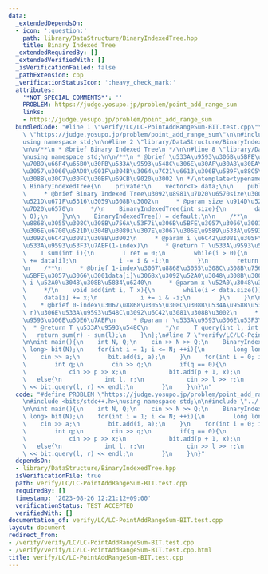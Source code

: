 ```yaml
---
data:
  _extendedDependsOn:
  - icon: ':question:'
    path: library/DataStructure/BinaryIndexedTree.hpp
    title: Binary Indexed Tree
  _extendedRequiredBy: []
  _extendedVerifiedWith: []
  _isVerificationFailed: false
  _pathExtension: cpp
  _verificationStatusIcon: ':heavy_check_mark:'
  attributes:
    '*NOT_SPECIAL_COMMENTS*': ''
    PROBLEM: https://judge.yosupo.jp/problem/point_add_range_sum
    links:
    - https://judge.yosupo.jp/problem/point_add_range_sum
  bundledCode: "#line 1 \"verify/LC/LC-PointAddRangeSum-BIT.test.cpp\"\n#define PROBLEM\
    \ \"https://judge.yosupo.jp/problem/point_add_range_sum\"\n\n#include <bits/stdc++.h>\n\
    using namespace std;\n\n#line 2 \"library/DataStructure/BinaryIndexedTree.hpp\"\
    \n\n/**\n * @brief Binary Indexed Tree\n */\n\n#line 8 \"library/DataStructure/BinaryIndexedTree.hpp\"\
    \nusing namespace std;\n\n/**\n * @brief \u533A\u9593\u306B\u5BFE\u3059\u308B\u4E00\
    \u70B9\u66F4\u65B0\u30FB\u533A\u9593\u548C\u306E\u30AF\u30A8\u30EA\u306B\u5BFE\
    \u3057\u3066\u9AD8\u901F\u304B\u3064\u7C21\u6613\u306B\u5B9F\u88C5\u3067\u304D\
    \u308B\u30C7\u30FC\u30BF\u69CB\u9020\u3002 \n */\ntemplate<typename T>\nstruct\
    \ BinaryIndexedTree{\n    private:\n    vector<T> data;\n\n    public:\n    /**\n\
    \     * @brief Binary Indexed Tree\u3092\u8981\u7D20\u6570size\u3001\u50240\u3067\
    \u521D\u671F\u5316\u3059\u308B\u3002\n     * @param size \u914D\u5217\u306E\u8981\
    \u7D20\u6570\n     */\n    BinaryIndexedTree(int size){\n        data.resize(++size,\
    \ 0);\n    }\n\n    BinaryIndexedTree() = default;\n\n    /**\n     * @brief 1-index\u3067\
    \u8868\u3055\u308C\u308B\u756A\u53F7i\u306B\u5BFE\u3057\u3066\u3001\u914D\u5217\
    \u306E\u6700\u521D\u304B\u3089i\u307E\u3067\u306E\u9589\u533A\u9593\u306E\u548C\
    \u3092\u6C42\u3081\u308B\u3002\n     * @param i \u6C42\u3081\u305F\u3044\u9589\
    \u533A\u9593\u53F3\u7AEF(1-index)\n     * @return T \u533A\u9593\u548C\n     */\n\
    \    T sum(int i){\n        T ret = 0;\n        while(i > 0){\n            ret\
    \ += data[i];\n            i -= i & -i;\n        }\n        return ret;\n    }\n\
    \n    /**\n     * @brief 1-index\u3067\u8868\u3055\u308C\u308B\u756A\u53F7i\u306B\
    \u5BFE\u3057\u3066\u3001data[i]\u306Bx\u3092\u52A0\u3048\u308B\u3002\n     * @param\
    \ i \u52A0\u3048\u308B\u5834\u6240\n     * @param x \u52A0\u3048\u308B\u5024\n\
    \     */\n    void add(int i, T x){\n        while(i < data.size()){\n       \
    \     data[i] += x;\n            i += i & -i;\n        }\n    }\n\n    /**\n \
    \    * @brief 0-index\u3067\u8868\u3055\u308C\u308B\u534A\u958B\u533A\u9593[l,\
    \ r)\u306E\u533A\u9593\u548C\u3092\u6C42\u3081\u308B\u3002\n     * @param l \u533A\
    \u9593\u306E\u5DE6\u7AEF\n     * @param r \u533A\u9593\u306E\u53F3\u7AEF\n   \
    \  * @return T \u533A\u9593\u548C\n     */\n    T query(int l, int r){\n     \
    \   return sum(r) - sum(l);\n    }\n};\n#line 7 \"verify/LC/LC-PointAddRangeSum-BIT.test.cpp\"\
    \n\nint main(){\n    int N, Q;\n    cin >> N >> Q;\n    BinaryIndexedTree<long\
    \ long> bit(N);\n    for(int i = 1; i <= N; ++i){\n        long long a;\n    \
    \    cin >> a;\n        bit.add(i, a);\n    }\n    for(int i = 0; i < Q; ++i){\n\
    \        int q;\n        cin >> q;\n        if(q == 0){\n            int p, x;\n\
    \            cin >> p >> x;\n            bit.add(p + 1, x);\n        }\n     \
    \   else{\n            int l, r;\n            cin >> l >> r;\n            cout\
    \ << bit.query(l, r) << endl;\n        }\n    }\n}\n"
  code: "#define PROBLEM \"https://judge.yosupo.jp/problem/point_add_range_sum\"\n\
    \n#include <bits/stdc++.h>\nusing namespace std;\n\n#include \"../../library/DataStructure/BinaryIndexedTree.hpp\"\
    \n\nint main(){\n    int N, Q;\n    cin >> N >> Q;\n    BinaryIndexedTree<long\
    \ long> bit(N);\n    for(int i = 1; i <= N; ++i){\n        long long a;\n    \
    \    cin >> a;\n        bit.add(i, a);\n    }\n    for(int i = 0; i < Q; ++i){\n\
    \        int q;\n        cin >> q;\n        if(q == 0){\n            int p, x;\n\
    \            cin >> p >> x;\n            bit.add(p + 1, x);\n        }\n     \
    \   else{\n            int l, r;\n            cin >> l >> r;\n            cout\
    \ << bit.query(l, r) << endl;\n        }\n    }\n}"
  dependsOn:
  - library/DataStructure/BinaryIndexedTree.hpp
  isVerificationFile: true
  path: verify/LC/LC-PointAddRangeSum-BIT.test.cpp
  requiredBy: []
  timestamp: '2023-08-26 12:21:12+09:00'
  verificationStatus: TEST_ACCEPTED
  verifiedWith: []
documentation_of: verify/LC/LC-PointAddRangeSum-BIT.test.cpp
layout: document
redirect_from:
- /verify/verify/LC/LC-PointAddRangeSum-BIT.test.cpp
- /verify/verify/LC/LC-PointAddRangeSum-BIT.test.cpp.html
title: verify/LC/LC-PointAddRangeSum-BIT.test.cpp
---
```


